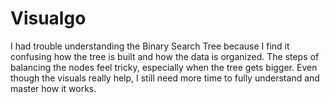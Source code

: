 # Visualgo
I had trouble understanding the Binary Search Tree because I find it confusing how the tree is built and how the data is organized. The steps of  balancing the nodes feel tricky, especially when the tree gets bigger. Even though the visuals really help, I still need more time to fully understand and master how it works.
